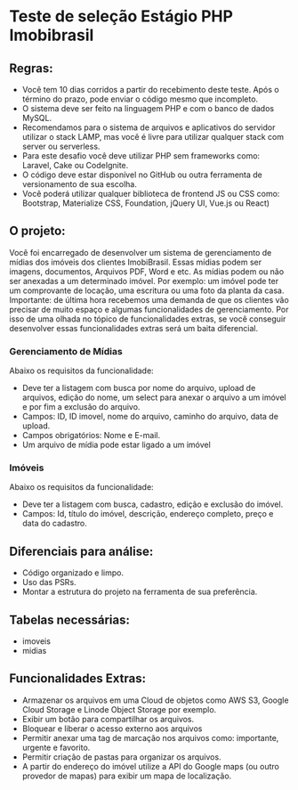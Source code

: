 # Teste de seleção Estágio PHP Imobibrasil

## Regras:
- Você tem 10 dias corridos a partir do recebimento deste teste. Após o término do prazo, pode enviar o código mesmo que incompleto.
- O sistema deve ser feito na linguagem PHP e com o banco de dados MySQL. 
- Recomendamos para o sistema de arquivos e aplicativos do servidor utilizar o stack LAMP, mas você é livre para utilizar qualquer stack com server ou serverless.
- Para este desafio você deve utilizar PHP sem frameworks como: Laravel, Cake ou CodeIgnite.
- O código deve estar disponível no GitHub ou outra ferramenta de versionamento de sua escolha.
- Você poderá utilizar qualquer biblioteca de frontend JS ou CSS como: Bootstrap, Materialize CSS, Foundation, jQuery UI, Vue.js ou React)




## O projeto:
Você foi encarregado de desenvolver um sistema de gerenciamento de mídias dos imóveis dos clientes ImobiBrasil. Essas mídias podem ser imagens, documentos, Arquivos PDF, Word e etc. As mídias podem ou não ser anexadas a um determinado imóvel. Por exemplo: um imóvel pode ter um comprovante de locação, uma escritura ou uma foto da planta da casa. 
Importante: de última hora recebemos uma demanda de que os clientes vão precisar de muito espaço e algumas funcionalidades de gerenciamento. Por isso de uma olhada no tópico de funcionalidades extras, se você conseguir desenvolver essas funcionalidades extras será um baita diferencial.


### Gerenciamento de Mídias
Abaixo os requisitos da funcionalidade:

- Deve ter a listagem com busca por nome do arquivo, upload de arquivos, edição do nome, um select para anexar o arquivo a um imóvel e por fim a exclusão do arquivo.
- Campos: ID, ID imovel, nome do arquivo, caminho do arquivo,  data de upload.
- Campos obrigatórios: Nome e E-mail.
- Um arquivo de mídia pode estar ligado a um imóvel

### Imóveis
Abaixo os requisitos da funcionalidade:

- Deve ter a listagem com busca, cadastro, edição e exclusão do imóvel.
- Campos: Id, título do imóvel, descrição, endereço completo, preço e data do cadastro.


## Diferenciais para análise:
- Código organizado e limpo.
- Uso das PSRs.
- Montar a estrutura do projeto na ferramenta de sua preferência.


## Tabelas necessárias:
- imoveis
- midias


## Funcionalidades Extras:
- Armazenar os arquivos em uma Cloud de objetos como AWS S3, Google Cloud Storage e Linode Object Storage por exemplo.
- Exibir um botão para compartilhar os arquivos.
- Bloquear e liberar o acesso externo aos arquivos
- Permitir anexar uma tag de marcação nos arquivos como: importante, urgente e favorito.
- Permitir criação de pastas para organizar os arquivos.
- A partir do endereço do imóvel utilize a API do Google maps (ou outro provedor de mapas) para exibir um mapa de localização.
